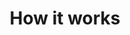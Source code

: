 ---
title: How it works
parent: How it works
nav_order: 2
layout: tiles
has_children: true
permalink: /docs/02_how_it_works
hide_content: true
tiles:
  - title: Architecture
    description: Architecture
    # description: both 20s restructures in multiple pages + DFS (currently no page), smart agents 
    icon: fish
    link: /docs/02_how_it_works/architecture.html

  - title: Services
    description: Services
    # description: smart contracts, Mailbox, ENS, Profile, BusinessCenter, Verifications (identity), on behalf
    icon: cookie
    link: /docs/02_how_it_works/services.html

  - title: Security
    description: Security
    icon: eye
    link: /docs/02_how_it_works/securityaes.html

  - title: Authority Nodes
    description: Authority Nodes
    # description: governance, scalability, auth node
    icon: compass
    link: /docs/02_how_it_works/authoritynode.html

  - title: Changelog
    description: Changelog
    icon: ghost
    link: /docs/02_how_it_works/changelog_chain.html
---